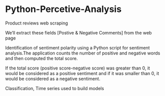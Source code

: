 # Python-Percetive-Analysis
Product reviews web scraping

We’ll extract these fields [Postive & Negative Comments] from the web page

Identification of sentiment polarity using a Python script for sentiment analysis.The application counts the number of 
positive and negative words and then computed the total score. 

If the total score (positive score-negative score) was greater than 0, it would be considered as a positive sentiment and 
if it was smaller than 0, it would be considered as a negative sentiment. 

Classification, Time series used to build models




